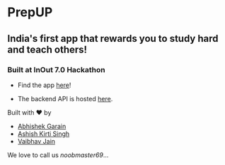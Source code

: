 # PrepUP

## India's first app that rewards you to study hard and teach others!
### Built at InOut 7.0 Hackathon

- Find the app [here](https://github.com/ashksin121/PrepUP/blob/master/prep_up/app-debug.apk)!

- The backend API is hosted [here](https://prepup-api.herokuapp.com/).

Built with ❤️ by 
- [Abhishek Garain](https://github.com/abhi211199)
- [Ashish Kirti Singh](https://github.com/ashksin121)
- [Vaibhav Jain](https://github.com/vaibhavjain30699)

We love to call us *noobmaster69*...
